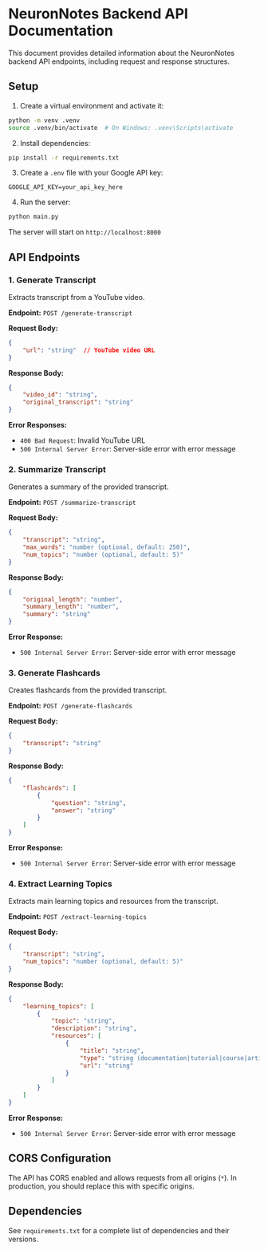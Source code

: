 # NeuronNotes Backend API Documentation

This document provides detailed information about the NeuronNotes backend API endpoints, including request and response structures.

## Setup

1. Create a virtual environment and activate it:
```bash
python -m venv .venv
source .venv/bin/activate  # On Windows: .venv\Scripts\activate
```

2. Install dependencies:
```bash
pip install -r requirements.txt
```

3. Create a `.env` file with your Google API key:
```
GOOGLE_API_KEY=your_api_key_here
```

4. Run the server:
```bash
python main.py
```

The server will start on `http://localhost:8000`

## API Endpoints

### 1. Generate Transcript
Extracts transcript from a YouTube video.

**Endpoint:** `POST /generate-transcript`

**Request Body:**
```json
{
    "url": "string"  // YouTube video URL
}
```

**Response Body:**
```json
{
    "video_id": "string",
    "original_transcript": "string"
}
```

**Error Responses:**
- `400 Bad Request`: Invalid YouTube URL
- `500 Internal Server Error`: Server-side error with error message

### 2. Summarize Transcript
Generates a summary of the provided transcript.

**Endpoint:** `POST /summarize-transcript`

**Request Body:**
```json
{
    "transcript": "string",
    "max_words": "number (optional, default: 250)",
    "num_topics": "number (optional, default: 5)"
}
```

**Response Body:**
```json
{
    "original_length": "number",
    "summary_length": "number",
    "summary": "string"
}
```

**Error Response:**
- `500 Internal Server Error`: Server-side error with error message

### 3. Generate Flashcards
Creates flashcards from the provided transcript.

**Endpoint:** `POST /generate-flashcards`

**Request Body:**
```json
{
    "transcript": "string"
}
```

**Response Body:**
```json
{
    "flashcards": [
        {
            "question": "string",
            "answer": "string"
        }
    ]
}
```

**Error Response:**
- `500 Internal Server Error`: Server-side error with error message

### 4. Extract Learning Topics
Extracts main learning topics and resources from the transcript.

**Endpoint:** `POST /extract-learning-topics`

**Request Body:**
```json
{
    "transcript": "string",
    "num_topics": "number (optional, default: 5)"
}
```

**Response Body:**
```json
{
    "learning_topics": [
        {
            "topic": "string",
            "description": "string",
            "resources": [
                {
                    "title": "string",
                    "type": "string (documentation|tutorial|course|article)",
                    "url": "string"
                }
            ]
        }
    ]
}
```

**Error Response:**
- `500 Internal Server Error`: Server-side error with error message

## CORS Configuration
The API has CORS enabled and allows requests from all origins (`*`). In production, you should replace this with specific origins.

## Dependencies
See `requirements.txt` for a complete list of dependencies and their versions. 